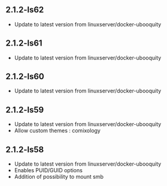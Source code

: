 
## 2.1.2-ls62
- Update to latest version from linuxserver/docker-ubooquity

## 2.1.2-ls61
- Update to latest version from linuxserver/docker-ubooquity

## 2.1.2-ls60
- Update to latest version from linuxserver/docker-ubooquity

## 2.1.2-ls59
- Update to latest version from linuxserver/docker-ubooquity
- Allow custom themes : comixology 

## 2.1.2-ls58
- Update to latest version from linuxserver/docker-ubooquity
- Enables PUID/GUID options
- Addition of possibility to mount smb
